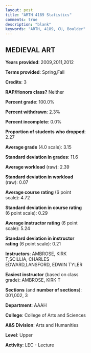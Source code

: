 ```yaml
---
layout: post
title: "ARTH 4189 Statistics"
comments: true
description: "blank"
keywords: "ARTH, 4189, CU, Boulder"
--- 
```

<head>
<script src="https://ajax.googleapis.com/ajax/libs/jquery/2.1.3/jquery.min.js"></script>
<script src="https://dl.dropboxusercontent.com/s/pc42nxpaw1ea4o9/highcharts.js?dl=0"></script>
<!-- <script src="../assets/js/highcharts.js"></script> -->
<style type="text/css">@font-face {
	font-family: "Bebas Neue";
	src: url(https://www.filehosting.org/file/details/544349/BebasNeue%20Regular.otf) format("opentype");
	}
	h1.Bebas { 
		font-family: "Bebas Neue", Verdana, Tahoma;
	}
</style>
</head>
<body>
	<div id="container" style="float: right; width: 45%; height: 88%; margin-left: 2.5%; margin-right: 2.5%;"></div>
	<script language="JavaScript">
		$(document).ready(function() {
		var chart = {type: 'column'};
		var title = {text: 'Grade Distribution'};
		var xAxis = {categories: ['A','B','C','D','F'],crosshair: true};
		var yAxis = {min: 0,title: {text: 'Percentage'}};
		var tooltip = {headerFormat: '<center><b><span style="font-size:20px">{point.key}</span></b></center>',
		               pointFormat: '<td style="padding:0"><b>{point.y:.1f}%</b></td>',
		               footerFormat: '</table>',shared: true,useHTML: true};
		var plotOptions = {column: {pointPadding: 0.0,borderWidth: 0}};  
		var credits = {enabled: false};var series= [{name: 'Percent',data: [45.35,39.53,9.3,1.16,4.65,]}];
		var json = {};
		json.chart = chart;
		json.title = title;
		json.tooltip = tooltip;
		json.xAxis = xAxis;
		json.yAxis = yAxis;  
		json.series = series;
		json.plotOptions = plotOptions;  
		json.credits = credits;
		$('#container').highcharts(json);
	});
	</script>
</body>
			   
## MEDIEVAL ART

**Years provided**: 2009,2011,2012

**Terms provided**: Spring,Fall

**Credits**: 3

**RAP/Honors class?** Neither

**Percent grade**: 100.0%

**Percent withdrawn**: 2.3%

**Percent incomplete**: 0.0%

**Proportion of students who dropped**: 2.27

**Average grade** (4.0 scale): 3.15

**Standard deviation in grades**: 11.6

**Average workload** (raw): 2.39

**Standard deviation in workload** (raw): 0.07

**Average course rating** (6 point scale): 4.72

**Standard deviation in course rating** (6 point scale): 0.29

**Average instructor rating** (6 point scale): 5.24

**Standard deviation in instructor rating** (6 point scale): 0.21

**Instructors**: AMBROSE, KIRK T,SCILLIA, CHARLES EDWARD,LANSFORD, EDWIN TYLER

**Easiest instructor** (based on class grade): AMBROSE, KIRK T

**Sections** (and **number of sections**): 001,002, 3

**Department**: AAAH

**College**: College of Arts and Sciences

**A&S Division**: Arts and Humanities

**Level**: Upper

**Activity**: LEC - Lecture